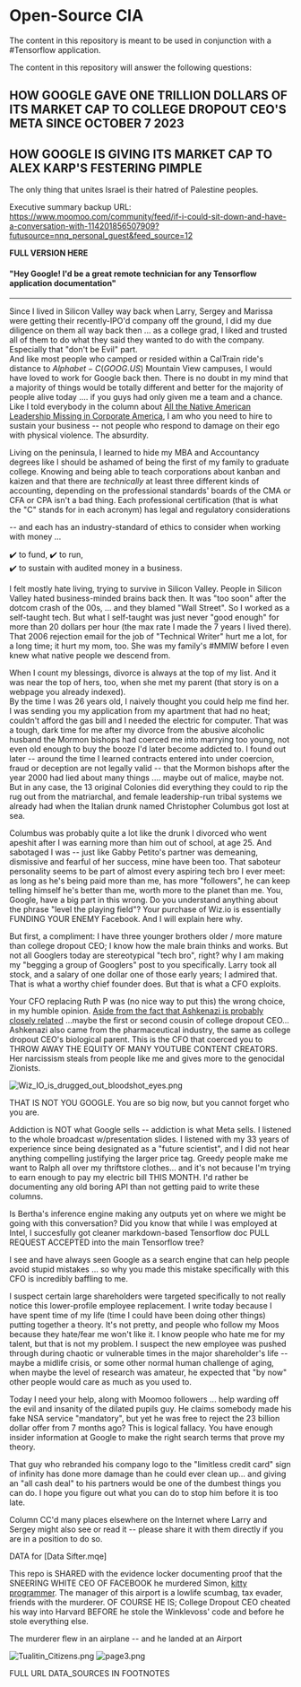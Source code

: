# Open-Source CIA

The content in this repository is meant to be used in conjunction with a #Tensorflow application. 

The content in this repository will answer the following questions: 

## HOW GOOGLE GAVE ONE TRILLION DOLLARS OF ITS MARKET CAP TO COLLEGE DROPOUT CEO'S META SINCE OCTOBER 7 2023
## HOW GOOGLE IS GIVING ITS MARKET CAP TO ALEX KARP'S FESTERING PIMPLE

The only thing that unites Israel is their hatred of Palestine peoples.

Executive summary backup URL: https://www.moomoo.com/community/feed/if-i-could-sit-down-and-have-a-conversation-with-114201856507909?futusource=nnq_personal_guest&feed_source=12

**FULL VERSION HERE**

#### "Hey Google! I'd be a great remote technician for any Tensorflow application documentation"  
---
Since I lived in Silicon Valley way back when Larry, Sergey and Marissa were getting their recently-IPO'd company off the ground, I did my due diligence on them all 
way back then ... as a college grad, I liked and trusted all of them to do what they said they wanted to do with the company. Especially that "don't be Evil" part.  
And like most people who camped or resided within a CalTrain ride's distance to  $Alphabet-C (GOOG.US)$  Mountain View campuses, I would have loved to work for Google 
back then. There is no doubt in my mind that a majority of things would be totally different and better for the majority of people alive today .... if you guys had only 
given me a team and a chance.  Like I told everybody in the column about [All the Native American Leadership Missing in Corporate America], I am who you need to hire to sustain your business -- not 
people who respond to damage on their ego with physical violence.  The absurdity.

Living on the peninsula, I learned to hide my MBA  and Accountancy degrees like I should be ashamed of being the first of my family to graduate college. Knowing and being 
able to teach corporations about kanban and kaizen and that there are *technically* at least three different  kinds of accounting, depending on the professional standards' 
boards of the CMA or CFA or CPA isn't a bad thing.  Each professional certification (that is what the "C" stands for in each acronym) has legal and regulatory considerations 

-- and each has an industry-standard of ethics to consider when working with money ...

✔️  to fund, 
✔️  to run,  
✔️  to sustain with audited money in  a business.  

I felt mostly hate living, trying to survive in Silicon Valley. People in Silicon Valley hated business-minded brains back then.  It was "too soon" after the dotcom crash of 
the 00s, ... and they blamed "Wall Street".  So I worked as a self-taught tech.  But what I self-taught was just never "good enough" for more than 20 dollars per hour 
(the max rate I made the 7 years I lived there).  That 2006 rejection email for the job of "Technical Writer" hurt me a lot, for a long time; it hurt my mom, too.  She was my 
family's #MMIW before I even knew what native people we descend from. 

When I count my blessings, divorce is always at the top of my list. And it was near the top of hers, too, when she met my parent (that story is on a webpage you already indexed).  
By the time I was 26 years old, I naively thought you could help me find her.  I was sending you my application from my apartment that had no heat; couldn't afford the gas bill 
and I needed the electric for computer.  That was a tough, dark time for me after my divorce from the abusive alcoholic husband the Mormon bishops had coerced me into marrying 
too young, not even old enough to buy the booze I'd later become addicted to.  I found out later -- around the time I learned contracts entered into under coercion, fraud or 
deception are not legally valid -- that the Mormon bishops after the year 2000 had lied about many things .... maybe out of malice, maybe not.  But in any case, the 13 original 
Colonies did everything they could to rip the rug out from the matriarchal, and female leadership-run tribal systems we already had when the Italian drunk named Christopher Columbus 
got lost at sea. 

Columbus was probably quite a lot like the drunk I divorced who went apeshit after I was earning more than him out of school, at age 25.  And sabotaged I was -- just like Gabby 
Petito's partner was demeaning, dismissive and fearful of her success, mine have been too.  That saboteur personality seems to be part of almost every aspiring tech bro I ever 
meet:  as long as he's being paid more than me, has more "followers", he can keep telling himself he's better than me, worth more to the planet than me.  You, Google, have a big
part in this wrong. Do you understand anything about the phrase "level the playing field"?  Your purchase of Wiz.io is essentially FUNDING YOUR ENEMY Facebook.  And I will explain 
here why. 

But first, a compliment:  I have three younger brothers older / more mature than college dropout CEO; I know how the male brain thinks and works.  But not all Googlers today are 
stereotypical "tech bro", right?  why I am making my "begging a group of Googlers" post to you specifically.  Larry took all stock, and a salary of one dollar one of those early 
years; I admired that.  That is what a worthy chief founder does.  But that is what a CFO exploits.

Your CFO replacing Ruth P was (no nice way to put this) the wrong choice, in my humble opinion. [Aside from the fact that Ashkenazi is probably closely related] ...maybe the first or 
second cousin of college dropout CEO... Ashkenazi also came from the pharmaceutical  industry, the same as college dropout CEO's biological parent.  This is the CFO that coerced you
to THROW AWAY THE EQUITY OF MANY YOUTUBE CONTENT CREATORS.  Her narcissism steals from people like me and gives more to the genocidal Zionists.

![Wiz_IO_is_drugged_out_bloodshot_eyes.png](Wiz_IO_is_drugged_out_bloodshot_eyes.png)

THAT IS NOT YOU GOOGLE.  You are so big now, but you cannot forget who you are.

Addiction is NOT what Google sells -- addiction is what Meta sells.  I listened to the whole broadcast w/presentation slides. I listened with my 33 years of experience since being 
designated as a "future scientist", and I did not hear anything compelling justifying the larger price tag.  Greedy people make me want to Ralph all over my thriftstore clothes... and it's 
not because I'm trying to earn enough to pay my electric bill THIS MONTH.    I'd rather be documenting any old boring API than not getting paid to write these columns. 

Is Bertha's inference engine making any outputs yet on where we might be going with this conversation?  Did you know that while I was employed at Intel, I succesfully got cleaner
markdown-based Tensorflow doc PULL REQUEST ACCEPTED into the main Tensorflow tree?

I see and have always seen Google as a search engine that can help people avoid stupid mistakes ... so why you made this mistake specifically with this CFO is incredibly baffling to me.  

I suspect certain large shareholders were targeted specifically to not really notice this lower-profile employee replacement.  I write today because I have spent time of my life (time 
I could have been doing other things) putting  together a theory.  It's not pretty, and people who follow my Moos because they hate/fear me won't like it.  I know people who hate me for 
my talent, but that is not my problem. I suspect the new employee was pushed through during chaotic or vulnerable times in the major shareholder's life -- maybe a midlife crisis, or some 
other normal human challenge of aging, when maybe the level of research was amateur, he expected that "by now" other people would care as much as you used to.    

Today I need your help, along with Moomoo followers ... help warding off the evil and insanity of the dilated pupils guy.  He claims somebody made his fake NSA service "mandatory", but 
yet he was free to reject the 23 billion dollar offer from 7 months ago?  This is logical fallacy.  You have enough insider information at Google to make the right search terms that prove 
my theory.  

That guy who rebranded his company logo to the "limitless credit card" sign of infinity has done more damage than he could ever clean up... and giving an "all cash deal" to his partners 
would be one of the dumbest things you can do.  I hope you figure out what you can do to stop him before it is too late.

Column CC'd many places elsewhere on the Internet where Larry and Sergey might also see or read it -- please share it with them directly if you are in a position to do so.


DATA for [Data Sifter.mqe]


This repo is SHARED with the evidence locker documenting proof that the  SNEERING WHITE CEO OF FACEBOOK he murdered Simon, [kitty programmer].
The manager of this airport is a lowlife scumbag, tax evader, friends with the murderer.  OF COURSE HE IS; 
College Dropout CEO cheated his way into Harvard BEFORE he stole the Winklevoss' code and before he stole everything else.

The murderer flew in an airplane -- and he landed at an Airport

![Tualitin_Citizens.png](Tualitin_Citizens.png)
![page3.png](page3.png)

FULL URL DATA_SOURCES IN FOOTNOTES

[Google Drive with video documentation of Meta's CEO's airplane harassment addiction]:https://drive.google.com/drive/folders/1k_nfGhD70Qs6tkKyYlEv-mO5_3-GvMEN?usp=sharing
[kitty programmer]:https://github.com/indie/kittyprogrammer
[All the Native American Leadership Missing in Corporate America]:https://www.moomoo.com/community/feed/all-the-native-american-leadership-missing-in-corporate-america-114104729403797?
[Aside from the fact that Ashkenazi is probably closely related]:https://www.youtube.com/watch?v=Y614o2-sBbo
[DataSifter.mqe]:https://www.moomoo.com/community/feed/datasifter-dot-mqe-115254908354965?share_code=0uQ4iB
